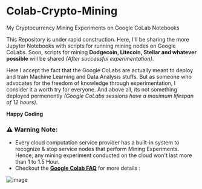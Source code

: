 # Colab-Crypto-Mining
My Cryptocurrency Mining Experiments on Google CoLab Notebooks

This Repository is under rapid construction. Here, I'll be sharing the more Jupyter Notebooks with scripts for running mining nodes on Google CoLabs. 
Soon, scripts for mining **Dodgecoin, Litecoin, Stellar and whatever possible** will be shared *(After successful experimentation)*.

Here I accept the fact that the Google CoLabs are actually meant to deploy and train Machine Learning and Data Analysis stuffs.
But as someone who advocates for the freedom of knowledge through experimentation, I consider it a worth try for everyone. 
And above all, its not something deployed permenently *(Google CoLabs sessions have a maximum lifespan of 12 hours)*.

**Happy Coding**


### :warning: Warning Note:
- Every cloud computation service provider has a built-in system to recognize & stop service nodes that perform Mining Experiments. Hence, any mining experiment conducted on the cloud won't last more than 1 to 1.5 Hour.
- Checkout the **[Google Colab FAQ](https://research.google.com/colaboratory/faq.html)** for more details :

![image](https://user-images.githubusercontent.com/44474792/128936558-994a956a-a6ff-438e-af34-0e4be705e0c5.png)
